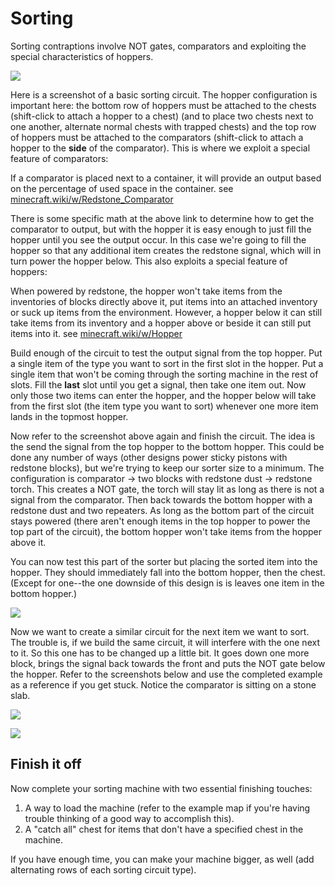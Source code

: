 # Sorting

Sorting contraptions involve NOT gates, comparators and exploiting the special characteristics of hoppers.

![](images/appendices/appendix_7/sorter-first_circuit.png)

Here is a screenshot of a basic sorting circuit. The hopper configuration is important here: the bottom row of hoppers must be attached to the chests (shift-click to attach a hopper to a chest) (and to place two chests next to one another, alternate normal chests with trapped chests) and the top row of hoppers must be attached to the comparators (shift-click to attach a hopper to the **side** of the comparator). This is where we exploit a special feature of comparators:

If a comparator is placed next to a container, it will provide an output based on the percentage of used space in the container. see [minecraft.wiki/w/Redstone_Comparator](http://minecraft.wiki/w/Redstone_Comparator)

There is some specific math at the above link to determine how to get the comparator to output, but with the hopper it is easy enough to just fill the hopper until you see the output occur. In this case we're going to fill the hopper so that any additional item creates the redstone signal, which will in turn power the hopper below. This also exploits a special feature of hoppers:

When powered by redstone, the hopper won't take items from the inventories of blocks directly above it, put items into an attached inventory or suck up items from the environment. However, a hopper below it can still take items from its inventory and a hopper above or beside it can still put items into it. see [minecraft.wiki/w/Hopper](http://minecraft.wiki/w/Hopper)

Build enough of the circuit to test the output signal from the top hopper. Put a single item of the type you want to sort in the first slot in the hopper. Put a single item that won't be coming through the sorting machine in the rest of slots. Fill the **last** slot until you get a signal, then take one item out. Now only those two items can enter the hopper, and the hopper below will take from the first slot (the item type you want to sort) whenever one more item lands in the topmost hopper.

Now refer to the screenshot above again and finish the circuit. The idea is the send the signal from the top hopper to the bottom hopper. This could be done any number of ways (other designs power sticky pistons with redstone blocks), but we're trying to keep our sorter size to a minimum. The configuration is comparator → two blocks with redstone dust → redstone torch. This creates a NOT gate, the torch will stay lit as long as there is not a signal from the comparator. Then back towards the bottom hopper with a redstone dust and two repeaters. As long as the bottom part of the circuit stays powered (there aren't enough items in the top hopper to power the top part of the circuit), the bottom hopper won't take items from the hopper above it.

You can now test this part of the sorter but placing the sorted item into the hopper. They should immediately fall into the bottom hopper, then the chest. (Except for one--the one downside of this design is is leaves one item in the bottom hopper.)

![](images/appendices/appendix_7/sorter-testing_hopper.png)

Now we want to create a similar circuit for the next item we want to sort. The trouble is, if we build the same circuit, it will interfere with the one next to it. So this one has to be changed up a little bit. It goes down one more block, brings the signal back towards the front and puts the NOT gate below the hopper. Refer to the screenshots below and use the completed example as a reference if you get stuck. Notice the comparator is sitting on a stone slab.

![](images/appendices/appendix_7/sorter-second_circuit_one.png)

![](images/appendices/appendix_7/sorter-second_circuit_two.png)

## Finish it off

Now complete your sorting machine with two essential finishing touches:

1. A way to load the machine (refer to the example map if you're having trouble thinking of a good way to accomplish this).
1. A "catch all" chest for items that don't have a specified chest in the machine.

If you have enough time, you can make your machine bigger, as well (add alternating rows of each sorting circuit type).
